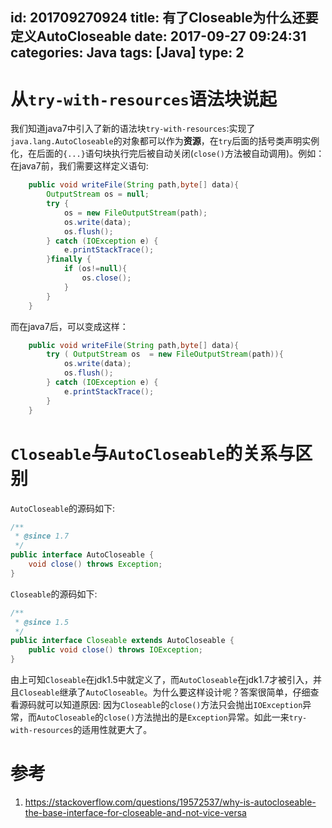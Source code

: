 id: 201709270924
title: 有了Closeable为什么还要定义AutoCloseable
date: 2017-09-27 09:24:31
categories: Java
tags: [Java]
type: 2
---------
# 从`try-with-resources`语法块说起
我们知道java7中引入了新的语法块`try-with-resources`:实现了`java.lang.AutoCloseable`的对象都可以作为**资源**，在`try`后面的括号类声明实例化，在后面的`{...}`语句块执行完后被自动关闭(`close()`方法被自动调用)。例如：在java7前，我们需要这样定义语句:
```java
    public void writeFile(String path,byte[] data){
        OutputStream os = null;
        try {
            os = new FileOutputStream(path);
            os.write(data);
            os.flush();
        } catch (IOException e) {
            e.printStackTrace();
        }finally {
            if (os!=null){
                os.close();
            }
        }
    }
```
而在java7后，可以变成这样：
```java
    public void writeFile(String path,byte[] data){
        try ( OutputStream os  = new FileOutputStream(path)){
            os.write(data);
            os.flush();
        } catch (IOException e) {
            e.printStackTrace();
        }
    }
```
# `Closeable`与`AutoCloseable`的关系与区别
`AutoCloseable`的源码如下:
```java
/**
 * @since 1.7
 */
public interface AutoCloseable {
    void close() throws Exception;
}
```
`Closeable`的源码如下:
```java
/**
 * @since 1.5
 */
public interface Closeable extends AutoCloseable {
    public void close() throws IOException;
}
```
由上可知`Closeable`在jdk1.5中就定义了，而`AutoCloseable`在jdk1.7才被引入，并且`Closeable`继承了`AutoCloseable`。为什么要这样设计呢？答案很简单，仔细查看源码就可以知道原因:
因为`Closeable`的`close()`方法只会抛出`IOException`异常，而`AutoCloseable`的`close()`方法抛出的是`Exception`异常。如此一来`try-with-resources`的适用性就更大了。
# 参考
1. https://stackoverflow.com/questions/19572537/why-is-autocloseable-the-base-interface-for-closeable-and-not-vice-versa
